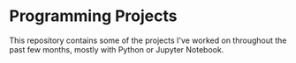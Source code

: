 # Programming Projects
This repository contains some of the projects I've worked on throughout the past few months, mostly with Python or Jupyter Notebook. 
